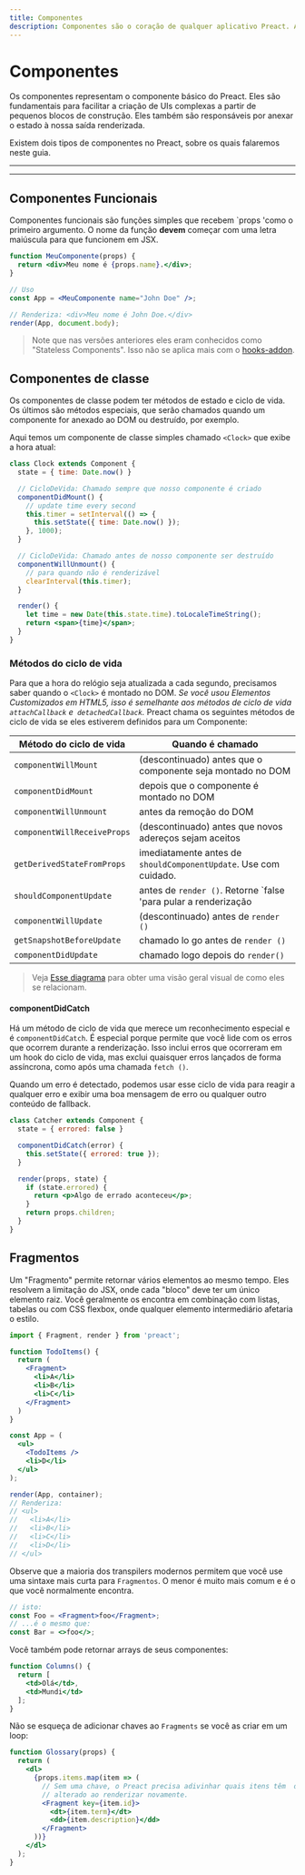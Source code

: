 ```yaml
---
title: Componentes
description: Componentes são o coração de qualquer aplicativo Preact. Aprenda a criá-los e usá-los para compor UIs juntos
---
```


# Componentes

Os componentes representam o componente básico do Preact. Eles são fundamentais para facilitar a criação de UIs complexas a partir de pequenos blocos de construção. Eles também são responsáveis por anexar o estado à nossa saída renderizada.

Existem dois tipos de componentes no Preact, sobre os quais falaremos neste guia.

---

<toc></toc>

---

## Componentes Funcionais

Componentes funcionais são funções simples que recebem `props 'como o primeiro argumento. O nome da função **devem** começar com uma letra maiúscula para que funcionem em JSX.

```jsx
function MeuComponente(props) {
  return <div>Meu nome é {props.name}.</div>;
}

// Uso
const App = <MeuComponente name="John Doe" />;

// Renderiza: <div>Meu nome é John Doe.</div>
render(App, document.body);
```

> Note que nas versões anteriores eles eram conhecidos como "Stateless Components". Isso não se aplica mais com o [hooks-addon](/guide/v10/hooks).

## Componentes de classe

Os componentes de classe podem ter métodos de estado e ciclo de vida. Os últimos são métodos especiais, que serão chamados quando um componente for anexado ao DOM ou destruído, por exemplo.

Aqui temos um componente de classe simples chamado `<Clock>` que exibe a hora atual:

```jsx
class Clock extends Component {
  state = { time: Date.now() }

  // CicloDeVida: Chamado sempre que nosso componente é criado
  componentDidMount() {
    // update time every second
    this.timer = setInterval(() => {
      this.setState({ time: Date.now() });
    }, 1000);
  }

  // CicloDeVida: Chamado antes de nosso componente ser destruído
  componentWillUnmount() {
    // para quando não é renderizável
    clearInterval(this.timer);
  }

  render() {
    let time = new Date(this.state.time).toLocaleTimeString();
    return <span>{time}</span>;
  }
}
```

### Métodos do ciclo de vida

Para que a hora do relógio seja atualizada a cada segundo, precisamos saber quando o `<Clock>` é montado no DOM. _Se você usou Elementos Customizados em HTML5, isso é semelhante aos métodos de ciclo de vida `attachCallback` e` detachedCallback`._ Preact chama os seguintes métodos de ciclo de vida se eles estiverem definidos para um Componente:

| Método do ciclo de vida     | Quando é chamado                                 |
|-----------------------------|--------------------------------------------------|
| `componentWillMount`        | (descontinuado) antes que o componente seja montado no DOM     |
| `componentDidMount`         | depois que o componente é montado no DOM      |
| `componentWillUnmount`      | antes da remoção do DOM                    |
| `componentWillReceiveProps` | (descontinuado) antes que novos adereços sejam aceitos                    |
| `getDerivedStateFromProps`  | imediatamente antes de `shouldComponentUpdate`. Use com cuidado. |
| `shouldComponentUpdate`     | antes de `render ()`. Retorne `false 'para pular a renderização |
| `componentWillUpdate`       | (descontinuado) antes de `render ()`                                |
| `getSnapshotBeforeUpdate`   | chamado lo  go antes de `render ()` |
| `componentDidUpdate`        | chamado logo depois do  `render()`                                 |

> Veja [Esse diagrama](https://twitter.com/dan_abramov/status/981712092611989509) para obter uma visão geral visual de como eles se relacionam.

#### componentDidCatch

Há um método de ciclo de vida que merece um reconhecimento especial e é `componentDidCatch`. É especial porque permite que você lide com os erros que ocorrem durante a renderização. Isso inclui erros que ocorreram em um hook do ciclo de vida, mas exclui quaisquer erros lançados de forma assíncrona, como após uma chamada `fetch ()`.

Quando um erro é detectado, podemos usar esse ciclo de vida para reagir a qualquer erro e exibir uma boa mensagem de erro ou qualquer outro conteúdo de fallback.

```jsx
class Catcher extends Component {
  state = { errored: false }

  componentDidCatch(error) {
    this.setState({ errored: true });
  }

  render(props, state) {
    if (state.errored) {
      return <p>Algo de errado aconteceu</p>;
    }
    return props.children;
  }
}
```

## Fragmentos

Um "Fragmento" permite retornar vários elementos ao mesmo tempo. Eles resolvem a limitação do JSX, onde cada "bloco" deve ter um único elemento raiz. Você geralmente os encontra em combinação com listas, tabelas ou com CSS flexbox, onde qualquer elemento intermediário afetaria o estilo.

```jsx
import { Fragment, render } from 'preact';

function TodoItems() {
  return (
    <Fragment>
      <li>A</li>
      <li>B</li>
      <li>C</li>
    </Fragment>
  )
}

const App = (
  <ul>
    <TodoItems />
    <li>D</li>
  </ul>
);

render(App, container);
// Renderiza:
// <ul>
//   <li>A</li>
//   <li>B</li>
//   <li>C</li>
//   <li>D</li>
// </ul>
```

Observe que a maioria dos transpilers modernos permitem que você use uma sintaxe mais curta para `Fragmentos`. O menor é muito mais comum e é o que você normalmente encontra.

```jsx
// isto:
const Foo = <Fragment>foo</Fragment>;
// ...é o mesmo que:
const Bar = <>foo</>;
```

Você também pode retornar arrays de seus componentes:

```jsx
function Columns() {
  return [
    <td>Olá</td>,
    <td>Mundi</td>
  ];
}
```

Não se esqueça de adicionar chaves ao `Fragments` se você as criar em um loop:

```jsx
function Glossary(props) {
  return (
    <dl>
      {props.items.map(item => (
        // Sem uma chave, o Preact precisa adivinhar quais itens têm  de ser
        // alterado ao renderizar novamente.
        <Fragment key={item.id}>
          <dt>{item.term}</dt>
          <dd>{item.description}</dd>
        </Fragment>
      ))}
    </dl>
  );
}
```
